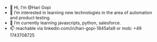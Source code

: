 - 👋 Hi, I’m @Hari Gopi
- 👀 I’m interested in learning new technologies in the area of automation and product testing.
- 🌱 I’m currently learning javascripts, python, salesforce.
- 📫 reachable via linkedin.com/in/hari-gopi-1845a1a9 or mob: +49 1743708725

<!---
harigopi15/harigopi15 is a ✨ special ✨ repository because its `README.md` (this file) appears on your GitHub profile.
You can click the Preview link to take a look at your changes.
--->
